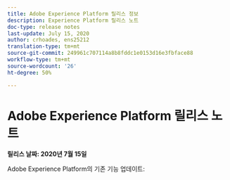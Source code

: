 ```yaml
---
title: Adobe Experience Platform 릴리스 정보
description: Experience Platform 릴리스 노트
doc-type: release notes
last-update: July 15, 2020
author: crhoades, ens25212
translation-type: tm+mt
source-git-commit: 249961c707114a8b8fddc1e0153d16e3fbface88
workflow-type: tm+mt
source-wordcount: '26'
ht-degree: 50%

---
```



# Adobe Experience Platform 릴리스 노트

**릴리스 날짜: 2020년 7월 15일**

Adobe Experience Platform의 기존 기능 업데이트: